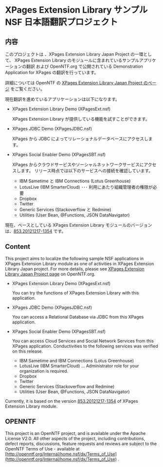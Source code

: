 XPages Extension Library サンプル NSF 日本語翻訳プロジェクト
============================================================

内容
----
このプロジェクトは 、XPages Extension Library Japan Project の一環として、 XPages Extension Library のモジュールに含まれているサンプルアプリケーションの翻訳
および OpenNTF.org で公開されている Demonstration Application for XPages の翻訳を行っています。

詳細については OpenNTF の [XPages Extension Library Japan Project のページ](http://www.openntf.org/internal/home.nsf/project.xsp?action=openDocument&name=XPages%20Extension%20Library%20Japan) をご覧ください。

現在翻訳を進めているアプリケーションは以下になります。

* XPages Extension Library Demo (XPagesExt.nsf)

  XPages Extension Library が提供している機能を試すことができます。

* XPages JDBC Demo (XPagesJDBC.nsf)

  XPages から JDBC によってリレーショナルデータベースにアクセスします。

* XPages Social Enabler Demo (XPagesSBT.nsf)

  XPages からクラウドサービスやソーシャルネットワークサービスにアクセスします。
  リリース時点では以下のサービスへの接続を確認しています。

  * IBM Sametime と IBM Connections (Lotus Greenhouse)
  * LotusLive (IBM SmarterCloud) ･･･ 利用にあたり組織管理者の権限が必要
  * Dropbox
  * Twitter
  * Generic Services (Stackoverflow と Redmine)
  * Utilities (User Bean, @Functions, JSON DataNavigator) 

現在、ベースとしている XPages Extension Library モジュールのバージョンは、[853.20121217-1354](http://www.openntf.org/internal/home.nsf/release.xsp?documentId=2C31F7B202B31DCA86257ADA0054AED0&action=openDocument) です。


Content
-------
This project aims to localize the following sample NSF applications in XPages Extension Library module as one of activities in XPages Extension Library Japan project. 
For more details, please see [XPages Extension Library Japan Project page](http://www.openntf.org/internal/home.nsf/project.xsp?action=openDocument&name=XPages%20Extension%20Library%20Japan) on OpenNTF.org.

* XPages Extension Library Demo (XPagesExt.nsf)

  You can try the functions of XPages Extension Library with this application.

* XPages JDBC Demo (XPagesJDBC.nsf)

  You can access a Relational Database via JDBC from this XPages application.

* XPages Social Enabler Demo (XPagesSBT.nsf)

  You can access Cloud Services and Social Network Services from this XPages application.
  Conductivities to the following services was verified on this release.

  * IBM Sametime and IBM Connections (Lotus Greenhouse)
  * LotusLive (IBM SmarterCloud) ... Administrator role for your organization is required.
  * Dropbox
  * Twitter
  * Generic Services (Stackoverflow and Redmine)
  * Utilities (User Bean, @Functions, JSON DataNavigator) 

Currently, it is based on the version [853.20121217-1354](http://www.openntf.org/internal/home.nsf/release.xsp?documentId=2C31F7B202B31DCA86257ADA0054AED0&action=openDocument) of XPages Extension Library module.



OPENNTF
-------
This project is an OpenNTF project, and is available under the Apache License V2.0.
All other aspects of the project, including contributions, defect reports, discussions,
feature requests and reviews are subject to the OpenNTF Terms of Use - available at
[http://openntf.org/Internal/home.nsf/dx/Terms_of_Use](http://openntf.org/Internal/home.nsf/dx/Terms_of_Use) .

